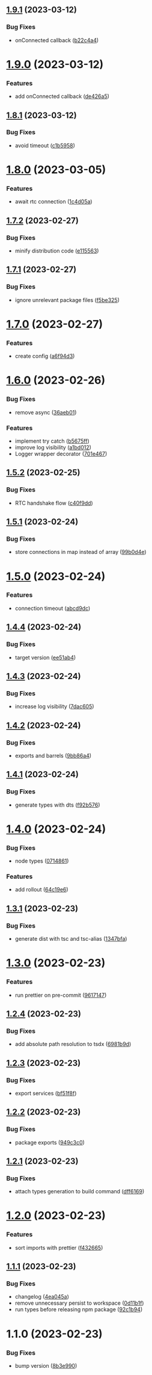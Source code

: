## [1.9.1](https://github.com/brennervaz/p2p-data-channel/compare/v1.9.0...v1.9.1) (2023-03-12)


### Bug Fixes

* onConnected callback ([b22c4a4](https://github.com/brennervaz/p2p-data-channel/commit/b22c4a44be8723b4077ad64f9fad571ae862c5e4))

# [1.9.0](https://github.com/brennervaz/p2p-data-channel/compare/v1.8.1...v1.9.0) (2023-03-12)


### Features

* add onConnected callback ([de426a5](https://github.com/brennervaz/p2p-data-channel/commit/de426a5e8321d8011e09c83d9ae64ce94709b1ff))

## [1.8.1](https://github.com/brennervaz/p2p-data-channel/compare/v1.8.0...v1.8.1) (2023-03-12)


### Bug Fixes

* avoid timeout ([c1b5958](https://github.com/brennervaz/p2p-data-channel/commit/c1b5958e0249fb2ca162ea527a93708fc8bd1be8))

# [1.8.0](https://github.com/brennervaz/p2p-data-channel/compare/v1.7.2...v1.8.0) (2023-03-05)


### Features

* await rtc connection ([1c4d05a](https://github.com/brennervaz/p2p-data-channel/commit/1c4d05a67346afa35e080005183ba9124d74f9fc))

## [1.7.2](https://github.com/brennervaz/p2p-data-channel/compare/v1.7.1...v1.7.2) (2023-02-27)


### Bug Fixes

* minify distribution code ([e115563](https://github.com/brennervaz/p2p-data-channel/commit/e115563542be66a488ab73565900f63645f5c8e5))

## [1.7.1](https://github.com/brennervaz/p2p-data-channel/compare/v1.7.0...v1.7.1) (2023-02-27)


### Bug Fixes

* ignore unrelevant package files ([f5be325](https://github.com/brennervaz/p2p-data-channel/commit/f5be32559e2f52efddbf0ea404a86534506f7839))

# [1.7.0](https://github.com/brennervaz/p2p-data-channel/compare/v1.6.0...v1.7.0) (2023-02-27)


### Features

* create config ([a6f94d3](https://github.com/brennervaz/p2p-data-channel/commit/a6f94d391fdaed186ee9910eb577b5e4473aba60))

# [1.6.0](https://github.com/brennervaz/p2p-data-channel/compare/v1.5.2...v1.6.0) (2023-02-26)


### Bug Fixes

* remove async ([36aeb01](https://github.com/brennervaz/p2p-data-channel/commit/36aeb012aeefc9c12fe57f865ad4313c047bcce1))


### Features

* implement try catch ([b5675ff](https://github.com/brennervaz/p2p-data-channel/commit/b5675ffc5b2796424485366788e0f0eac2b70870))
* improve log visibility ([a1bd012](https://github.com/brennervaz/p2p-data-channel/commit/a1bd0129cc5bd2c4ff756efe5a106c4e4d249b21))
* Logger wrapper decorator ([701e467](https://github.com/brennervaz/p2p-data-channel/commit/701e467d9952b8b6bbc89475369307b74b9cc549))

## [1.5.2](https://github.com/brennervaz/p2p-data-channel/compare/v1.5.1...v1.5.2) (2023-02-25)


### Bug Fixes

* RTC handshake flow ([c40f9dd](https://github.com/brennervaz/p2p-data-channel/commit/c40f9dd9972bf0a3b8de90ee6dcd982bf85efe33))

## [1.5.1](https://github.com/brennervaz/p2p-data-channel/compare/v1.5.0...v1.5.1) (2023-02-24)


### Bug Fixes

* store connections in map instead of array ([99b0d4e](https://github.com/brennervaz/p2p-data-channel/commit/99b0d4ea3c99ebfdaa654b83d11ea91b876731c8))

# [1.5.0](https://github.com/brennervaz/p2p-data-channel/compare/v1.4.4...v1.5.0) (2023-02-24)


### Features

* connection timeout ([abcd9dc](https://github.com/brennervaz/p2p-data-channel/commit/abcd9dc21e42d09922d165febf216163f5de7704))

## [1.4.4](https://github.com/brennervaz/p2p-data-channel/compare/v1.4.3...v1.4.4) (2023-02-24)


### Bug Fixes

* target version ([ee51ab4](https://github.com/brennervaz/p2p-data-channel/commit/ee51ab4c8d4fe012547f18063f0643fef8c26a52))

## [1.4.3](https://github.com/brennervaz/p2p-data-channel/compare/v1.4.2...v1.4.3) (2023-02-24)


### Bug Fixes

* increase log visibility ([7dac605](https://github.com/brennervaz/p2p-data-channel/commit/7dac6053896da0efde0351c0eb3517cb58ffb56e))

## [1.4.2](https://github.com/brennervaz/p2p-data-channel/compare/v1.4.1...v1.4.2) (2023-02-24)


### Bug Fixes

* exports and barrels ([9bb86a4](https://github.com/brennervaz/p2p-data-channel/commit/9bb86a4c06f4daf807e1336f3577a67c29f3868e))

## [1.4.1](https://github.com/brennervaz/p2p-data-channel/compare/v1.4.0...v1.4.1) (2023-02-24)


### Bug Fixes

* generate types with dts ([f92b576](https://github.com/brennervaz/p2p-data-channel/commit/f92b576987f3758a99a715d6a64ee6c71c822c03))

# [1.4.0](https://github.com/brennervaz/p2p-data-channel/compare/v1.3.1...v1.4.0) (2023-02-24)


### Bug Fixes

* node types ([0714861](https://github.com/brennervaz/p2p-data-channel/commit/07148619262c59fbc830050f57138444c1827793))


### Features

* add rollout ([64c19e6](https://github.com/brennervaz/p2p-data-channel/commit/64c19e6883a3d8d7dd8dd7cc405626f908576cf5))

## [1.3.1](https://github.com/brennervaz/p2p-data-channel/compare/v1.3.0...v1.3.1) (2023-02-23)


### Bug Fixes

* generate dist with tsc and tsc-alias ([1347bfa](https://github.com/brennervaz/p2p-data-channel/commit/1347bfafd1a42b670fe955fb3542a58be18f5fdd))

# [1.3.0](https://github.com/brennervaz/p2p-data-channel/compare/v1.2.4...v1.3.0) (2023-02-23)


### Features

* run prettier on pre-commit ([9617147](https://github.com/brennervaz/p2p-data-channel/commit/96171472424c287229e2d4bd98655c6d958ee70b))

## [1.2.4](https://github.com/brennervaz/p2p-data-channel/compare/v1.2.3...v1.2.4) (2023-02-23)


### Bug Fixes

* add absolute path resolution to tsdx ([6981b9d](https://github.com/brennervaz/p2p-data-channel/commit/6981b9d8e1d0acc0c5694bd26d656ed0bfc0bb85))

## [1.2.3](https://github.com/brennervaz/p2p-data-channel/compare/v1.2.2...v1.2.3) (2023-02-23)


### Bug Fixes

* export services ([bf51f8f](https://github.com/brennervaz/p2p-data-channel/commit/bf51f8fb552ebd4cca514e395d83fcd16c3200c3))

## [1.2.2](https://github.com/brennervaz/p2p-data-channel/compare/v1.2.1...v1.2.2) (2023-02-23)


### Bug Fixes

* package exports ([949c3c0](https://github.com/brennervaz/p2p-data-channel/commit/949c3c072a8c1082a49076153379ed2ac3da0e7f))

## [1.2.1](https://github.com/brennervaz/p2p-data-channel/compare/v1.2.0...v1.2.1) (2023-02-23)


### Bug Fixes

* attach types generation to build command ([dff6169](https://github.com/brennervaz/p2p-data-channel/commit/dff6169ec7b3a3bee729370d748469e7f9257ade))

# [1.2.0](https://github.com/brennervaz/p2p-data-channel/compare/v1.1.1...v1.2.0) (2023-02-23)


### Features

* sort imports with prettier ([f432665](https://github.com/brennervaz/p2p-data-channel/commit/f432665445a6d022d2e019c0882a30e06ca3a10b))

## [1.1.1](https://github.com/brennervaz/p2p-data-channel/compare/v1.1.0...v1.1.1) (2023-02-23)


### Bug Fixes

* changelog ([4ea045a](https://github.com/brennervaz/p2p-data-channel/commit/4ea045af34db045acd557ccbf3d79955df3e349f))
* remove unnecessary persist to workspace ([0d11b1f](https://github.com/brennervaz/p2p-data-channel/commit/0d11b1f1601aa696988a4b46fe3b4eadd897b527))
* run types before releasing npm package ([92c1b94](https://github.com/brennervaz/p2p-data-channel/commit/92c1b94e9d4f4cb63f0ddf1d8897be6354b0695d))

# 1.1.0 (2023-02-23)


### Bug Fixes

* bump version ([8b3e990](https://github.com/brennervaz/p2p-data-channel/commit/8b3e99093d257b9c25e0e800cc8f217512230252))
